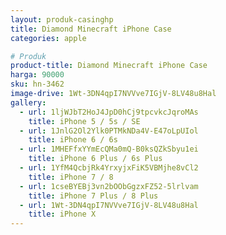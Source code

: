 ```yaml
---
layout: produk-casinghp
title: Diamond Minecraft iPhone Case
categories: apple

# Produk
product-title: Diamond Minecraft iPhone Case
harga: 90000
sku: hn-3462
image-drive: 1Wt-3DN4qpI7NVVve7IGjV-8LV48u8Hal
gallery:
  - url: 1ljWJbT2HoJ4JpD0hCj9tpcvkcJqroMAs
    title: iPhone 5 / 5s / SE
  - url: 1JnlG2Ol2Ylk0PTMkNDa4V-E47oLpUIol
    title: iPhone 6 / 6s
  - url: 1MHEFfxYYmEcQMa0mQ-B0ksQZkSbyu1ei
    title: iPhone 6 Plus / 6s Plus
  - url: 1YfM4QcbjRk4YrxyjxFiK5VBMjhe8vCl2
    title: iPhone 7 / 8
  - url: 1cseBYEBj3vn2bOObGgzxFZ52-5lrlvam
    title: iPhone 7 Plus / 8 Plus
  - url: 1Wt-3DN4qpI7NVVve7IGjV-8LV48u8Hal
    title: iPhone X
---
```

